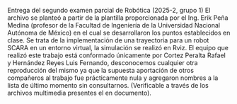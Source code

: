 Entrega del segundo examen parcial de Robótica (2025-2, grupo 1)
El archivo se planteó a partir de la plantilla proporcionada por el Ing. Erik Peña Medina (profesor de la Facultad de Ingeniería de la Universidad Nacional Autónoma de México) en el cual se desarrollaron los puntos establecidos en clase. Se trata de la implementación de una trayectoria para un robot SCARA en un entorno virtual, la simulación se realizó en Rviz.
El equipo que realizó este trabajo está conformado únicamente por Cortez Peralta Rafael y Hernández Reyes Luis Fernando, desconocemos cualquier otra reproducción del mismo ya que la supuesta aportación de otros compañeros al trabajo fue prácticamente nula y agregaron nombres a la lista de último momento sin consultarnos. (Verificable a través de los archivos multimedia presentes el en documento).
